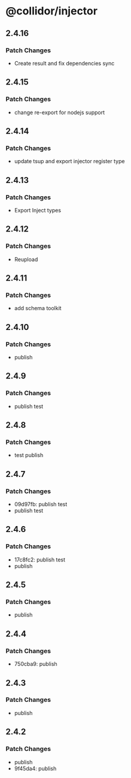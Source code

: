 # @collidor/injector

## 2.4.16

### Patch Changes

- Create result and fix dependencies sync

## 2.4.15

### Patch Changes

- change re-export for nodejs support

## 2.4.14

### Patch Changes

- update tsup and export injector register type

## 2.4.13

### Patch Changes

- Export Inject types

## 2.4.12

### Patch Changes

- Reupload

## 2.4.11

### Patch Changes

- add schema toolkit

## 2.4.10

### Patch Changes

- publish

## 2.4.9

### Patch Changes

- publish test

## 2.4.8

### Patch Changes

- test publish

## 2.4.7

### Patch Changes

- 09d97fb: publish test
- publish test

## 2.4.6

### Patch Changes

- 17c8fc2: publish test
- publish

## 2.4.5

### Patch Changes

- publish

## 2.4.4

### Patch Changes

- 750cba9: publish

## 2.4.3

### Patch Changes

- publish

## 2.4.2

### Patch Changes

- publish
- 9f45da4: publish
